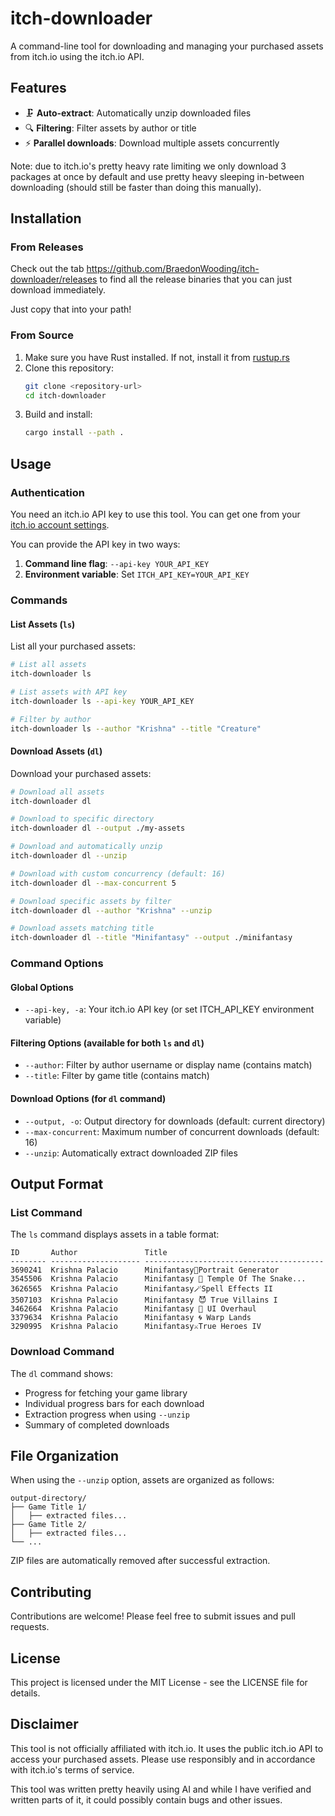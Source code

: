 # itch-downloader

A command-line tool for downloading and managing your purchased assets from itch.io using the itch.io API.

## Features

- 🗜️ **Auto-extract**: Automatically unzip downloaded files
- 🔍 **Filtering**: Filter assets by author or title
- ⚡ **Parallel downloads**: Download multiple assets concurrently

Note: due to itch.io's pretty heavy rate limiting we only download 3 packages at once by default and use pretty heavy sleeping in-between downloading (should still be faster than doing this manually).

## Installation

### From Releases

Check out the tab https://github.com/BraedonWooding/itch-downloader/releases to find all the release binaries that you can just download immediately.

Just copy that into your path!

### From Source

1. Make sure you have Rust installed. If not, install it from [rustup.rs](https://rustup.rs/)
2. Clone this repository:
   ```bash
   git clone <repository-url>
   cd itch-downloader
   ```
3. Build and install:
   ```bash
   cargo install --path .
   ```

## Usage

### Authentication

You need an itch.io API key to use this tool. You can get one from your [itch.io account settings](https://itch.io/user/settings/api-keys).

You can provide the API key in two ways:
1. **Command line flag**: `--api-key YOUR_API_KEY`
2. **Environment variable**: Set `ITCH_API_KEY=YOUR_API_KEY`

### Commands

#### List Assets (`ls`)

List all your purchased assets:

```bash
# List all assets
itch-downloader ls

# List assets with API key
itch-downloader ls --api-key YOUR_API_KEY

# Filter by author
itch-downloader ls --author "Krishna" --title "Creature"
```

#### Download Assets (`dl`)

Download your purchased assets:

```bash
# Download all assets
itch-downloader dl

# Download to specific directory
itch-downloader dl --output ./my-assets

# Download and automatically unzip
itch-downloader dl --unzip

# Download with custom concurrency (default: 16)
itch-downloader dl --max-concurrent 5

# Download specific assets by filter
itch-downloader dl --author "Krishna" --unzip

# Download assets matching title
itch-downloader dl --title "Minifantasy" --output ./minifantasy
```

### Command Options

#### Global Options
- `--api-key, -a`: Your itch.io API key (or set ITCH_API_KEY environment variable)

#### Filtering Options (available for both `ls` and `dl`)
- `--author`: Filter by author username or display name (contains match)
- `--title`: Filter by game title (contains match)

#### Download Options (for `dl` command)
- `--output, -o`: Output directory for downloads (default: current directory)
- `--max-concurrent`: Maximum number of concurrent downloads (default: 16)
- `--unzip`: Automatically extract downloaded ZIP files

## Output Format

### List Command
The `ls` command displays assets in a table format:
```
ID       Author               Title
-------- -------------------- ----------------------------------------
3690241  Krishna Palacio      Minifantasy👤Portrait Generator
3545506  Krishna Palacio      Minifantasy 🐍 Temple Of The Snake...
3626565  Krishna Palacio      Minifantasy🪄Spell Effects II
3507103  Krishna Palacio      Minifantasy 😈 True Villains I
3462664  Krishna Palacio      Minifantasy 📲 UI Overhaul
3379634  Krishna Palacio      Minifantasy 🌀 Warp Lands
3290995  Krishna Palacio      Minifantasy⚔️True Heroes IV
```

### Download Command
The `dl` command shows:
- Progress for fetching your game library
- Individual progress bars for each download
- Extraction progress when using `--unzip`
- Summary of completed downloads

## File Organization

When using the `--unzip` option, assets are organized as follows:
```
output-directory/
├── Game Title 1/
│   ├── extracted files...
├── Game Title 2/
│   ├── extracted files...
└── ...
```

ZIP files are automatically removed after successful extraction.

## Contributing

Contributions are welcome! Please feel free to submit issues and pull requests.

## License

This project is licensed under the MIT License - see the LICENSE file for details.

## Disclaimer

This tool is not officially affiliated with itch.io. It uses the public itch.io API to access your purchased assets. Please use responsibly and in accordance with itch.io's terms of service.

This tool was written pretty heavily using AI and while I have verified and written parts of it, it could possibly contain bugs and other issues.
